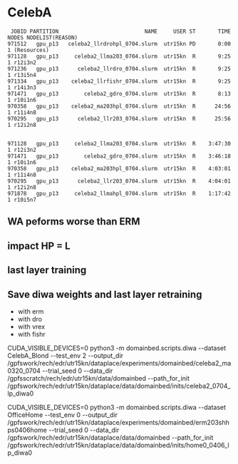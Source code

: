 # CelebA

     JOBID PARTITION                           NAME     USER ST       TIME  NODES NODELIST(REASON)
    971512   gpu_p13   celeba2_llrdrohpl_0704.slurm  utr15kn PD       0:00      1 (Resources)
    971128   gpu_p13     celeba2_llma203_0704.slurm  utr15kn  R       9:25      1 r12i3n2
    971236   gpu_p13      celeba2_llrdro_0704.slurm  utr15kn  R       9:25      1 r13i5n4
    971334   gpu_p13    celeba2_llrfishr_0704.slurm  utr15kn  R       9:25      1 r14i3n3
    971471   gpu_p13        celeba2_gdro_0704.slurm  utr15kn  R       8:13      1 r10i1n6
    970358   gpu_p13    celeba2_ma203hpl_0704.slurm  utr15kn  R      24:56      1 r11i4n8
    970295   gpu_p13      celeba2_llr203_0704.slurm  utr15kn  R      25:56      1 r12i2n8


    971128   gpu_p13     celeba2_llma203_0704.slurm  utr15kn  R    3:47:30      1 r12i3n2
    971471   gpu_p13        celeba2_gdro_0704.slurm  utr15kn  R    3:46:18      1 r10i1n6
    970358   gpu_p13    celeba2_ma203hpl_0704.slurm  utr15kn  R    4:03:01      1 r11i4n8
    970295   gpu_p13      celeba2_llr203_0704.slurm  utr15kn  R    4:04:01      1 r12i2n8
    971878   gpu_p13     celeba2_llmahpl_0704.slurm  utr15kn  R    1:17:42      1 r10i5n7


## WA peforms worse than ERM


## impact HP = L

## last layer training

## Save diwa weights and last layer retraining

* with erm
* with dro
* with vrex
* with fishr



CUDA_VISIBLE_DEVICES=0 python3 -m domainbed.scripts.diwa --dataset CelebA_Blond --test_env 2 --output_dir /gpfswork/rech/edr/utr15kn/dataplace/experiments/domainbed/celeba2_ma0320_0704 --trial_seed 0 --data_dir /gpfsscratch/rech/edr/utr15kn/data/domainbed --path_for_init /gpfswork/rech/edr/utr15kn/dataplace/data/domainbed/inits/celeba2_0704_lp_diwa0



CUDA_VISIBLE_DEVICES=0 python3 -m domainbed.scripts.diwa --dataset OfficeHome --test_env 0 --output_dir /gpfswork/rech/edr/utr15kn/dataplace/experiments/domainbed/erm203shhps0406home --trial_seed 0 --data_dir /gpfswork/rech/edr/utr15kn/dataplace/data/domainbed --path_for_init /gpfswork/rech/edr/utr15kn/dataplace/data/domainbed/inits/home0_0406_lp_diwa0
